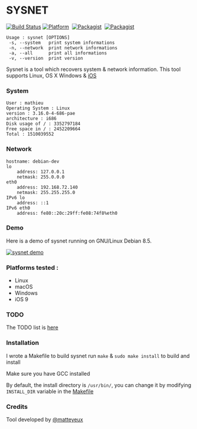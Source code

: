 # SYSNET

[![Build Status](https://travis-ci.org/matteyeux/sysnet.svg?branch=master)](https://travis-ci.org/matteyeux/sysnet)
[![Platform](https://img.shields.io/badge/platform-multiples-yellowgreen.svg)](https://github.com/matteyeux/sysnet#platforms-tested-) 
[![Packagist](https://img.shields.io/badge/license-MIT-orange.svg)](https://github.com/matteyeux/sysnet/blob/master/LICENSE)&nbsp;
[![Packagist](https://img.shields.io/badge/contact-matteyeux-blue.svg)](https://twitter.com/matteyeux) 

```
Usage : sysnet [OPTIONS]
 -s, --system   print system informations
 -n, --network  print network informations
 -a, --all      print all informations
 -v, --version  print version
```

Sysnet is a tool which recovers system & network information.
This tool supports Linux, OS X Windows & [iOS](https://github.com/theos/theos)

###  System 

```
User : mathieu
Operating System : Linux
version : 3.16.0-4-686-pae
architecture : i686
Disk usage of / : 3352797184
Free space in / : 2452209664
Total : 1510039552
```

### Network

```
hostname: debian-dev
lo
	address: 127.0.0.1
	netmask: 255.0.0.0
eth0
	address: 192.168.72.140
	netmask: 255.255.255.0
IPv6 lo
	address: ::1
IPv6 eth0
	address: fe80::20c:29ff:fe08:74f8%eth0
```



### Demo

Here is a demo of sysnet running on GNU/Linux Debian 8.5. 

[![sysnet demo](https://asciinema.org/a/6jo8dd7d66ljrso5xon8ob5ub.png)](https://asciinema.org/a/6jo8dd7d66ljrso5xon8ob5ub)

### Platforms tested :

- Linux
- macOS
- Windows
- iOS 9

### TODO

The TODO list is [here](https://github.com/matteyeux/sysnet/projects/1)
### Installation 

I wrote a Makefile to build sysnet run `make` & `sudo make install` to build and install

Make sure you have GCC installed

By default, the install directory is `/usr/bin/`, you can change it by modifying `INSTALL_DIR` variable in the [Makefile](https://github.com/matteyeux/sysnet/blob/master/Makefile#L4) 



### Credits

Tool developed by [@matteyeux](https://twitter.com/matteyeux)
